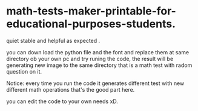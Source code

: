 # math-tests-maker-printable-for-educational-purposes-students.
quiet stable and helpful as expected .

you can down load the python file and the font and replace them at same directory ob your own pc and try runing the code,
the result will be generating new image to the same directory that is a math test with radom question on it.

Notice: every time you run the code it generates different test with new different math operations that's the good part here.

you can edit the code to your own needs xD.
